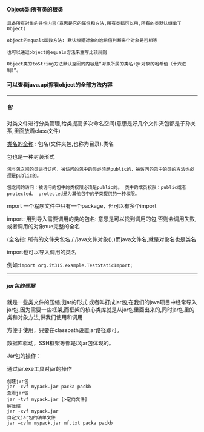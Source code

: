 #### Object类:所有类的根类

```
具备所有对象的共性内容(意思是它的属性和方法,所有类都可以用,所有的类默认继承了Object)

object的equals函数方法: 默认根据对象的哈希值判断来个对象是否相等

也可以通过object的equals方法来重写比较规则

```

`Object类的toString方法默认返回的内容是“对象所属的类名+@+对象的哈希值（十六进制）”。`

#### 可以查看java.api擦看object的全部方法内容

----

##### 包 

对类文件进行分类管理,给类提高多次命名空间(意思是好几个文件夹包都是子孙关系,里面放着class文件)

<u>类名的全称</u> : 包名(文件夹包,也称为目录).类名

包也是一种封装形式

`包与包之间的类进行访问，被访问的包中的类必须是public的，被访问的包中的类的方法也必须是public的。`

`包之间的访问：被访问的包中的类权限必须是public的。
类中的成员权限：public或者protected。
protected是为其他包中的子类提供的一种权限。`

mport
一个程序文件中只有一个package，但可以有多个import

import: 用到导入需要调用的类的包名: 意思是可以找到调用的包,否则会调用失败,或者调用的对象nue完整的全名

(全名指: 所有的文件夹包名././java文件对象();)而java文件名,就是对象名也是类名

import也可以导入调用的类名

例如:`import org.it315.example.TestStaticImport;`

---

##### jar包的理解

就是一些类文件的压缩成jar的形式,或者叫打成jar包,在我们的java项目中经常导入jar包,因为需要一些框架,而框架的核心类库就是从jar包里面出来的,同时jar包里的类和对象方法,供我们使用和调用

方便于使用，只要在classpath设置jar路径即可。

数据库驱动，SSH框架等都是以jar包体现的。

Jar包的操作：

通过jar.exe工具对jar的操作

```
创建jar包
jar -cvf mypack.jar packa packb
查看jar包
jar -tvf mypack.jar [>定向文件]
解压缩
jar -xvf mypack.jar
自定义jar包的清单文件
jar –cvfm mypack.jar mf.txt packa packb
```


